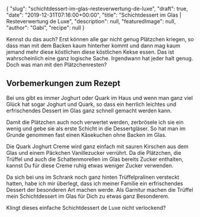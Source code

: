 {
    "slug": "schichtdessert-im-glas-resteverwertung-de-luxe",
    "draft": true,
    "date": "2019-12-31T07:16:00+00:00",
    "title": "Schichtdessert im Glas | Resteverwertung de Luxe",
    "description": null,
    "featuredImage": null,
    "author": "Gabi",
    "recipe": null
}

Kennst du das auch? Erst können alle gar nicht genug Plätzchen kriegen, so dass man mit dem Backen kaum hinterher kommt und dann  mag kaum jemand mehr diese köstlichen diese köstlichen Kekse essen. Das ist wahrscheinlich eine ganz logische Sache. Irgendwann hat jeder halt genug. Doch was man mit den Plätzchenresten?

## Vorbemerkungen zum Rezept

Bei uns gibt es immer Joghurt oder Quark im Haus und wenn man ganz viel Glück hat sogar Joghurt und Quark, so dass ein herrlich leichtes und erfrischendes Dessert im Glas ganz schnell gemacht werden kann.

Damit die Plätzchen auch noch verwertet werden, zerbrösele ich sie ein wenig und gebe sie als erste Schicht in die Dessertgläser. So hat man im Grunde genommen fast einen Käsekuchen ohne Backen im Glas.

Die Quark Joghurt Creme wird ganz einfach mit sauren Kirschen aus dem Glas und einem Päckchen Vanillezucker verrührt. Da die Plätzchen, die Trüffel und auch die Schattenmorellen im Glas bereits Zucker enthalten, kannst Du für diese Creme ruhig etwas weniger Zucker verwenden.

Da sich bei uns im Schrank noch ganz hinten Trüffelpralinen versteckt hatten, habe ich mir überlegt, dass ich meiner Familie ein erfrischendes Dessert der besonderen Art machen werde. Als Garnitur machen die Trüffel mein Schichtdessert im Glas für Dich zu etwas ganz Besonderem.

Klingt dieses einfache Schichtdessert de Luxe nicht verlockend?
